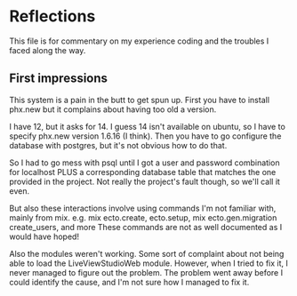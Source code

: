 # Reflections

This file is for commentary on my experience coding and the troubles I faced along the way.

## First impressions

This system is a pain in the butt to get spun up.
First you have to install phx.new
but it complains about having too old a version.

I have 12, but it asks for 14.
I guess 14 isn't available on ubuntu, so I have
to specify phx.new version 1.6.16 (I think).
Then you have to go configure the database
with postgres, but it's not obvious how to do that.

So I had to go mess with psql until I got
a user and password combination for localhost
PLUS a corresponding database table that matches
the one provided in the project. Not really the
project's fault though, so we'll call it even.

But also these interactions involve using commands I'm not familiar
with, mainly from mix.
e.g. mix ecto.create, ecto.setup,
mix ecto.gen.migration create_users,
and more
These commands are not as well documented as I would have hoped!

Also the modules weren't working. Some sort of
complaint about not being able to load the
LiveViewStudioWeb module.
However, when I tried to fix it, I never
managed to figure out the problem. The problem went away
before I could identify the cause, and I'm not sure
how I managed to fix it.
